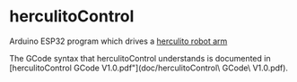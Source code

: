 # herculitoControl
 Arduino ESP32 program which drives a
 [herculito robot arm](https://www.thingiverse.com/thing:6422152)
 
 The GCode syntax that herculitoControl understands is documented in [herculitoControl GCode V1.0.pdf"](doc/herculitoControl\ GCode\ V1.0.pdf).
